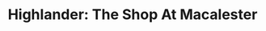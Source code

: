 ---
title: "Highlander: The Shop At Macalester"
url: /saint-paul/highlander-the-shop-at-macalester/
shop: Bücher
---